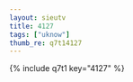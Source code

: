```yaml
--- 
layout: sieutv
title: 4127
tags: ["uknow"]
thumb_re: q7t14127
---
```

{% include q7t1 key="4127" %} 

